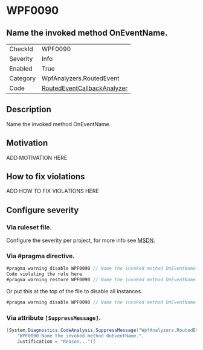 # WPF0090
## Name the invoked method OnEventName.

<!-- start generated table -->
<table>
  <tr>
    <td>CheckId</td>
    <td>WPF0090</td>
  </tr>
  <tr>
    <td>Severity</td>
    <td>Info</td>
  </tr>
  <tr>
    <td>Enabled</td>
    <td>True</td>
  </tr>
  <tr>
    <td>Category</td>
    <td>WpfAnalyzers.RoutedEvent</td>
  </tr>
  <tr>
    <td>Code</td>
    <td><a href="https://github.com/DotNetAnalyzers/WpfAnalyzers/blob/master/WpfAnalyzers/Analyzers/RoutedEventCallbackAnalyzer.cs">RoutedEventCallbackAnalyzer</a></td>
  </tr>
</table>
<!-- end generated table -->

## Description

Name the invoked method OnEventName.

## Motivation

ADD MOTIVATION HERE

## How to fix violations

ADD HOW TO FIX VIOLATIONS HERE

<!-- start generated config severity -->
## Configure severity

### Via ruleset file.

Configure the severity per project, for more info see [MSDN](https://msdn.microsoft.com/en-us/library/dd264949.aspx).

### Via #pragma directive.
```C#
#pragma warning disable WPF0090 // Name the invoked method OnEventName.
Code violating the rule here
#pragma warning restore WPF0090 // Name the invoked method OnEventName.
```

Or put this at the top of the file to disable all instances.
```C#
#pragma warning disable WPF0090 // Name the invoked method OnEventName.
```

### Via attribute `[SuppressMessage]`.

```C#
[System.Diagnostics.CodeAnalysis.SuppressMessage("WpfAnalyzers.RoutedEvent", 
    "WPF0090:Name the invoked method OnEventName.", 
    Justification = "Reason...")]
```
<!-- end generated config severity -->